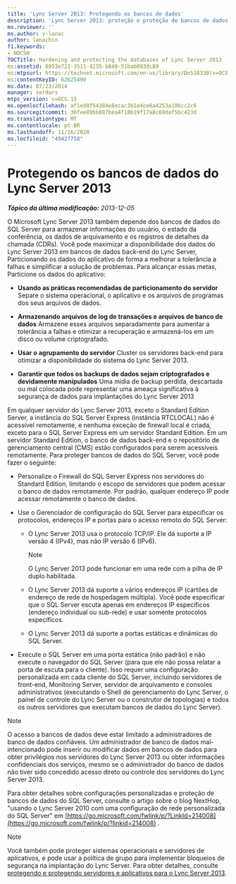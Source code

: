 ```yaml
---
title: 'Lync Server 2013: Protegendo os bancos de dados'
description: 'Lync Server 2013: proteção e proteção de bancos de dados.'
ms.reviewer: ''
ms.author: v-lanac
author: lanachin
f1.keywords:
- NOCSH
TOCTitle: Hardening and protecting the databases of Lync Server 2013
ms:assetid: 6953e721-3511-4235-b848-51bab093dc89
ms:mtpsurl: https://technet.microsoft.com/en-us/library/Dn518330(v=OCS.15)
ms:contentKeyID: 62625490
ms.date: 07/23/2014
manager: serdars
mtps_version: v=OCS.15
ms.openlocfilehash: af1ed8f54384e8ecac3b1e4ce6a4253a10bcc2c6
ms.sourcegitcommit: 36fee89bb887bea4f18b19f17a8c69daf5bc423d
ms.translationtype: MT
ms.contentlocale: pt-BR
ms.lasthandoff: 11/26/2020
ms.locfileid: "49427758"
---
```

# <a name="hardening-and-protecting-the-databases-of-lync-server-2013"></a>Protegendo os bancos de dados do Lync Server 2013

<div data-xmlns="http://www.w3.org/1999/xhtml">

<div class="topic" data-xmlns="http://www.w3.org/1999/xhtml" data-msxsl="urn:schemas-microsoft-com:xslt" data-cs="https://msdn.microsoft.com/">

<div data-asp="https://msdn2.microsoft.com/asp">



</div>

<div id="mainSection">

<div id="mainBody">

<span> </span>

_**Tópico da última modificação:** 2013-12-05_

O Microsoft Lync Server 2013 também depende dos bancos de dados do SQL Server para armazenar informações do usuário, o estado da conferência, os dados de arquivamento e os registros de detalhes da chamada (CDRs). Você pode maximizar a disponibilidade dos dados do Lync Server 2013 em bancos de dados back-end do Lync Server, Particionando os dados do aplicativo de forma a melhorar a tolerância a falhas e simplificar a solução de problemas. Para alcançar essas metas, Particione os dados do aplicativo:

  - **Usando as práticas recomendadas de particionamento do servidor**   Separe o sistema operacional, o aplicativo e os arquivos de programas dos seus arquivos de dados.

  - **Armazenando arquivos de log de transações e arquivos de banco de dados**   Armazene esses arquivos separadamente para aumentar a tolerância a falhas e otimizar a recuperação e armazená-los em um disco ou volume criptografado.

  - **Usar o agrupamento do servidor**   Cluster os servidores back-end para otimizar a disponibilidade do sistema do Lync Server 2013.

  - **Garantir que todos os backups de dados sejam criptografados e devidamente manipulados**   Uma mídia de backup perdida, descartada ou mal colocada pode representar uma ameaça significativa à segurança de dados para implantações do Lync Server 2013

Em qualquer servidor do Lync Server 2013, exceto o Standard Edition Server, a instância do SQL Server Express (instância RTCLOCAL) não é acessível remotamente, e nenhuma exceção de firewall local é criada, exceto para o SQL Server Express em um servidor Standard Edition. Em um servidor Standard Edition, o banco de dados back-end e o repositório de gerenciamento central (CMS) estão configurados para serem acessíveis remotamente. Para proteger bancos de dados do SQL Server, você pode fazer o seguinte:

  - Personalize o Firewall do SQL Server Express nos servidores do Standard Edition, limitando o escopo de servidores que podem acessar o banco de dados remotamente. Por padrão, qualquer endereço IP pode acessar remotamente o banco de dados.

  - Use o Gerenciador de configuração do SQL Server para especificar os protocolos, endereços IP e portas para o acesso remoto do SQL Server:
    
      - O Lync Server 2013 usa o protocolo TCP/IP. Ele dá suporte a IP versão 4 (IPv4), mas não IP versão 6 (IPv6).
        
        <div>
        

        > [!NOTE]  
        > O Lync Server 2013 pode funcionar em uma rede com a pilha de IP duplo habilitada.

        
        </div>
    
      - O Lync Server 2013 dá suporte a vários endereços IP (cartões de endereço de rede de hospedagem múltipla). Você pode especificar que o SQL Server escuta apenas em endereços IP específicos (endereço individual ou sub-rede) e usar somente protocolos específicos.
    
      - O Lync Server 2013 dá suporte a portas estáticas e dinâmicas do SQL Server.

  - Execute o SQL Server em uma porta estática (não padrão) e não execute o navegador do SQL Server (para que ele não possa relatar a porta de escuta para o cliente). Isso requer uma configuração personalizada em cada cliente do SQL Server, incluindo servidores de front-end, Monitoring Server, servidor de arquivamento e consoles administrativos (executando o Shell de gerenciamento do Lync Server, o painel de controle do Lync Server ou o construtor de topologias) e todos os outros servidores que executam bancos de dados do Lync Server).

<div>


> [!NOTE]  
> O acesso a bancos de dados deve estar limitado a administradores de banco de dados confiáveis. Um administrador de banco de dados mal-intencionado pode inserir ou modificar dados em bancos de dados para obter privilégios nos servidores do Lync Server 2013 ou obter informações confidenciais dos serviços, mesmo se o administrador do banco de dados não tiver sido concedido acesso direto ou controle dos servidores do Lync Server 2013.



</div>

Para obter detalhes sobre configurações personalizadas e proteção de bancos de dados do SQL Server, consulte o artigo sobre o blog NextHop, "usando o Lync Server 2010 com uma configuração de rede personalizada do SQL Server" em [https://go.microsoft.com/fwlink/p/?LinkId=214008](https://go.microsoft.com/fwlink/p/?linkid=214008) .

<div>


> [!NOTE]  
> Você também pode proteger sistemas operacionais e servidores de aplicativos, e pode usar a política de grupo para implementar bloqueios de segurança na implantação do Lync Server. Para obter detalhes, consulte <A href="lync-server-2013-hardening-and-protecting-servers-and-applications.md">protegendo e protegendo servidores e aplicativos para o Lync Server 2013</A>.



</div>

</div>

<span> </span>

</div>

</div>

</div>

